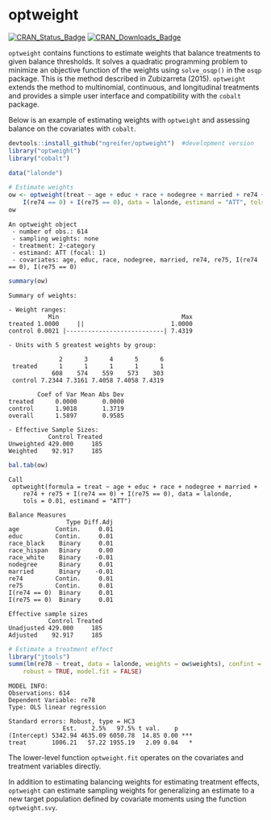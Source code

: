 
<!-- README.md is generated from README.Rmd. Please edit that file -->

# optweight

[![CRAN\_Status\_Badge](http://r-pkg.org/badges/version-last-release/optweight?color=0047ab)](https://cran.r-project.org/package=optweight)
[![CRAN\_Downloads\_Badge](http://cranlogs.r-pkg.org/badges/optweight?color=0047ab)](https://cran.r-project.org/package=optweight)

`optweight` contains functions to estimate weights that balance
treatments to given balance thresholds. It solves a quadratic
programming problem to minimize an objective function of the weights
using `solve_osqp()` in the `osqp` package. This is the method
described in Zubizarreta (2015). `optweight` extends the method to
multinomial, continuous, and longitudinal treatments and provides a
simple user interface and compatibility with the `cobalt` package.

Below is an example of estimating weights with `optweight` and assessing
balance on the covariates with `cobalt`.

``` r
devtools::install_github("ngreifer/optweight")  #development version
library("optweight")
library("cobalt")
```

``` r
data("lalonde")

# Estimate weights
ow <- optweight(treat ~ age + educ + race + nodegree + married + re74 + re75 + 
    I(re74 == 0) + I(re75 == 0), data = lalonde, estimand = "ATT", tols = 0.01)
ow
```

    An optweight object
     - number of obs.: 614
     - sampling weights: none
     - treatment: 2-category
     - estimand: ATT (focal: 1)
     - covariates: age, educ, race, nodegree, married, re74, re75, I(re74 == 0), I(re75 == 0)

``` r
summary(ow)
```

    Summary of weights:
    
    - Weight ranges:
               Min                                  Max
    treated 1.0000     ||                        1.0000
    control 0.0021 |---------------------------| 7.4319
    
    - Units with 5 greatest weights by group:
                                               
                  2      3      4      5      6
     treated      1      1      1      1      1
                608    574    559    573    303
     control 7.2344 7.3161 7.4058 7.4058 7.4319
    
            Coef of Var Mean Abs Dev
    treated      0.0000       0.0000
    control      1.9018       1.3719
    overall      1.5897       0.9585
    
    - Effective Sample Sizes:
               Control Treated
    Unweighted 429.000     185
    Weighted    92.917     185

``` r
bal.tab(ow)
```

    Call
     optweight(formula = treat ~ age + educ + race + nodegree + married + 
        re74 + re75 + I(re74 == 0) + I(re75 == 0), data = lalonde, 
        tols = 0.01, estimand = "ATT")
    
    Balance Measures
                    Type Diff.Adj
    age          Contin.     0.01
    educ         Contin.     0.01
    race_black    Binary     0.01
    race_hispan   Binary     0.00
    race_white    Binary    -0.01
    nodegree      Binary     0.01
    married       Binary    -0.01
    re74         Contin.     0.01
    re75         Contin.     0.01
    I(re74 == 0)  Binary     0.01
    I(re75 == 0)  Binary     0.01
    
    Effective sample sizes
               Control Treated
    Unadjusted 429.000     185
    Adjusted    92.917     185

``` r
# Estimate a treatment effect
library("jtools")
summ(lm(re78 ~ treat, data = lalonde, weights = ow$weights), confint = TRUE, 
    robust = TRUE, model.fit = FALSE)
```

    MODEL INFO:
    Observations: 614
    Dependent Variable: re78
    Type: OLS linear regression 
    
    Standard errors: Robust, type = HC3
                   Est.    2.5%   97.5% t val.    p    
    (Intercept) 5342.94 4635.09 6050.78  14.85 0.00 ***
    treat       1006.21   57.22 1955.19   2.09 0.04   *

The lower-level function `optweight.fit` operates on the covariates and
treatment variables directly.

In addition to estimating balancing weights for estimating treatment
effects, `optweight` can estimate sampling weights for generalizing an
estimate to a new target population defined by covariate moments using
the function `optweight.svy`.
